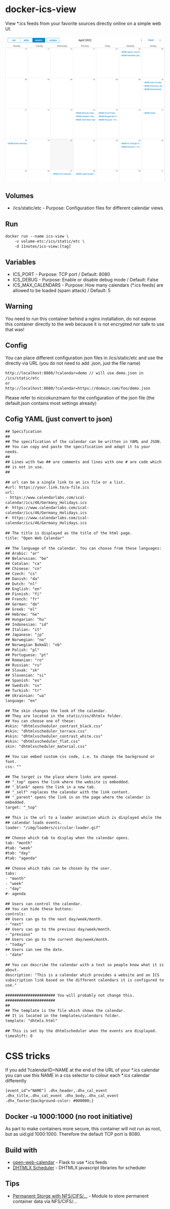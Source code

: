 # docker-ics-view
View *.ics feeds from your favorite sources directly online on a simple web UI.

![Calendar View](screenshots/default.json.png?raw=true "Calendar View (default.json)")

## Volumes
* /ics/static/etc - Purpose: Configuration files for different calendar views

## Run
```shell
docker run --name ics-view \
    -v volume-etc:/ics/static/etc \
    -d 11notes/ics-view:[tag]
```

## Variables
* ICS_PORT - Purpose: TCP port / Default: 8080
* ICS_DEBUG - Purpose: Enable or disable debug mode / Default: False
* ICS_MAX_CALENDARS - Purpose: How many calendars (*.ics feeds) are allowed to be loaded (spam attack) / Default: 5

## Warning
You need to run this container behind a nginx installation, do not expose this container directly to the web because it is not encrypted nor safe to use that was!

## Config
You can place different configuration json files in /ics/static/etc and use the directly via URL (you do not need to add .json, just the file name)
```shell
http://localhost:8080/?calendar=demo // will use demo.json in /ics/static/etc 
or
http://localhost:8080/?calendar=https://domain.com/foo/demo.json
```
Please refer to niccokunzmann for the configuration of the json file (the default.json contains most settings already)

## Cofig YAML (just convert to json)
```shell
## Specification
##
## The specification of the calendar can be written in YAML and JSON.
## You can copy and paste the specification and adapt it to your needs.
##
## Lines with two ## are comments and lines with one # are code which
## is not in use.
##

## url can be a single link to an ics file or a list.
#url: https://your.link.to/a-file.ics
url:
- https://www.calendarlabs.com/ical-calendar/ics/46/Germany_Holidays.ics
#- https://www.calendarlabs.com/ical-calendar/ics/46/Germany_Holidays.ics
#- https://www.calendarlabs.com/ical-calendar/ics/46/Germany_Holidays.ics

## The title is displayed as the title of the html page.
title: "Open Web Calendar"

## The language of the calendar. You can choose from these languages:
## Arabic: "ar"
## Belarusian: "be"
## Catalan: "ca"
## Chinese: "cn"
## Czech: "cs"
## Danish: "da"
## Dutch: "nl"
## English: "en"
## Finnish: "fi"
## French: "fr"
## German: "de"
## Greek: "el"
## Hebrew: "he"
## Hungarian: "hu"
## Indonesian: "id"
## Italian: "it"
## Japanese: "jp"
## Norwegian: "no"
## Norwegian Bokmål: "nb"
## Polish: "pl"
## Portuguese: "pt"
## Romanian: "ro"
## Russian: "ru"
## Slovak: "sk"
## Slovenian: "si"
## Spanish: "es"
## Swedish: "sv"
## Turkish: "tr"
## Ukrainian: "ua"
language: "en"

## The skin changes the look of the calendar.
## They are located in the static/css/dhtmlx folder.
## You can choose one of these:
#skin: "dhtmlxscheduler_contrast_black.css"
#skin: "dhtmlxscheduler_terrace.css"
#skin: "dhtmlxscheduler_contrast_white.css"
#skin: "dhtmlxscheduler_flat.css"
skin: "dhtmlxscheduler_material.css"

## You can embed custom css code, i.e. to change the background or font.
css: ""

## The target is the place where links are opened.
## "_top" opens the link where the website is embedded.
## "_blank" opens the link in a new tab.
## "_self" replaces the calendar with the link content.
## "_parent" opens the link in on the page where the calendar is embedded.
target: "_top"

## This is the url to a loader animation which is displayed while the
## calendar loads events.
loader: "/img/loaders/circular-loader.gif"

## Choose which tab to display when the calendar opens.
tab: "month"
#tab: "week"
#tab: "day"
#tab: "agenda"

## Choose which tabs can be chosen by the user.
tabs:
- "month"
- "week"
- "day"
#- agenda

## Users can control the calendar.
## You can hide these buttons:
controls:
## Users can go to the next day/week/month.
- "next"
## Users can go to the previous day/week/month.
- "previous"
## Users can go to the current day/week/month.
- "today"
## Users can see the date.
- "date"

## You can describe the calendar with a text so people know what it is about.
description: "This is a calendar which provides a website and an ICS subscription link based on the different calendars it is configured to use."

###################### You will probably not change this. ######################
##
## The template is the file which shows the calendar.
## It is located in the templates/calendars folder.
template: "dhtmlx.html"

## This is set by the dhtmlscheduler when the events are displayed.
timeshift: 0
```

# CSS tricks
If you add ?calendarID=NAME at the end of the URL of your *.ics calendar you can use this NAME in a css selector to colour each *.ics calendar differently
```shell
[event_id^="NAME"] .dhx_header,.dhx_cal_event .dhx_title,.dhx_cal_event .dhx_body,.dhx_cal_event .dhx_footer{background-color: #000000;}
```

## Docker -u 1000:1000 (no root initiative)
As part to make containers more secure, this container will not run as root, but as uid:gid 1000:1000. Therefore the default TCP port is 8080.

## Build with
* [open-web-calendar](https://github.com/niccokunzmann/open-web-calendar) - Flask to use *.ics feeds
* [DHTMLX Scheduler](https://dhtmlx.com/docs/products/dhtmlxScheduler/) - DHTMLX javascript libraries for scheduler

## Tips
* [Permanent Storge with NFS/CIFS/...](https://github.com/11notes/alpine-docker-netshare) - Module to store permanent container data via NFS/CIFS/...